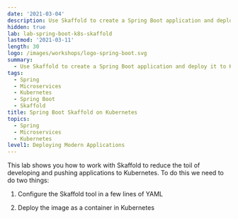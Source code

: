 ```yaml
---
date: '2021-03-04'
description: Use Skaffold to create a Spring Boot application and deploy it to Kubernetes.
hidden: true
lab: lab-spring-boot-k8s-skaffold
lastmod: '2021-03-11'
length: 30
logo: /images/workshops/logo-spring-boot.svg
summary:
  - Use Skaffold to create a Spring Boot application and deploy it to Kubernetes.
tags:
  - Spring
  - Microservices
  - Kubernetes
  - Spring Boot
  - Skaffold
title: Spring Boot Skaffold on Kubernetes
topics:
  - Spring
  - Microservices
  - Kubernetes
level1: Deploying Modern Applications
---
```


This lab shows you how to work with Skaffold to reduce the toil of developing and pushing applications to Kubernetes. To do this we need to do two things:

1. Configure the Skaffold tool in a few lines of YAML

2. Deploy the image as a container in Kubernetes

